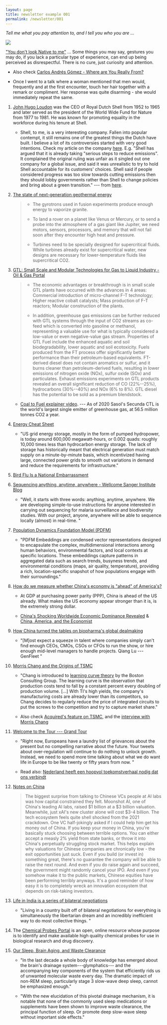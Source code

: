 ```yaml
---
layout: page
title: newsletter example 001
permalink: /newsletter/001
---
```


_Tell me what you pay attention to, and I tell you who you are ..._

<div class="img_row"> 
<img class="col three" src="{{ site.baseurl }}/img/dontlooknative.jpeg"/> 
</div> 

["You don't look Native to me"](https://www.lensculture.com/articles/maria-sturm-you-don-t-look-native-to-me) ... Some things you may say, gestures you may do, if you lack a particular type of experience, can end up being perceived as disrespectful. There is no cure, just curiosity and attention.

-   Also check [Carlos Andrés Gómez - Where are You Really From?](https://www.youtube.com/watch?v=701a3ZgT1EE)

-   Once I went to a talk where a woman mentioned that men would, frequently and at the first encounter, touch her hair together with a remark or compliment. Her response was quite disarming - she would immediately repeat the same.

1.  [John Hugo Loudon](https://en.wikipedia.org/wiki/John_Hugo_Loudon) was the CEO of Royal Dutch Shell from 1952 to 1965 and later served as the president of the World Wide Fund for Nature from 1977 to 1981. He was known for promoting equality in the workforce during his tenure at Shell.

    -   Shell, to me, is a very interesting company. Fallen into popular contempt, it still remains one of the greatest things the Dutch have built. I believe a lot of its controversies started with very good intentions. Check my article on the company [here](https://www.martinholub.com/2025/01/08/Shell.html). E.g. "Shell has argued that it is already taking "serious steps to reduce emissions". It complained the original ruling was unfair as it singled out one company for a global issue, and said it was unrealistic to try to hold Shell accountable for its customers' choices. Shell said if people considered progress was too slow towards cutting emissions then they should lobby governments rather than Shell to change policies and bring about a green transition." --- from [here](https://www.bbc.com/news/articles/cx240l9xq2yo).

2.  [The state of next-generation geothermal energy](https://www.elidourado.com/p/geothermal)

    > -   The gyrotrons used in fusion experiments produce enough energy to vaporize granite.
    >
    >
    > -   To land a rover on a planet like Venus or Mercury, or to send a probe into the atmosphere of a gas giant like Jupiter, we need motors, sensors, processors, and memory that will not fail soon after they encounter high heat and pressure.
    >
    >
    > -   Turbines need to be specially designed for supercritical fluids. While turbines already exist for supercritical water, new designs are necessary for lower-temperature fluids like supercritical CO2.

3.  [GTL: Small Scale and Modular Technologies for Gas to Liquid Industry - Oil & Gas Portal](https://duckduckgo.com/?t=ffab&q=GTL%3A+Small+Scale+and+Modular+Technologies+for+Gas+to+Liquid+Industry+-+Oil+%26+Gas+Portal+&ia=web)

    > -   The economic advantages or breakthrough is in small scale GTL plants have occurred with the advances in 4 areas: Commercial introduction of micro-channel F-T technology; Higher reactive cobalt catalysts; Mass production of F-T reactors; Modular construction of the plants.
    >
    >
    > -   In addition, greenhouse gas emissions can be further reduced with GTL systems through the input of CO2 streams as co-feed which is converted into gasoline or methanol, representing a valuable use for what is typically considered a low-value or even negative-value gas stream. Properties of GTL Fuel include the enhanced aquatic and soil biodegradability, lower aquatic and soil ecotoxicity. Fuels produced from the FT process offer significantly better performance than their petroleum-based equivalents. FT-derived diesel does not contain aromatics or sulfur, and it burns cleaner than petroleum-derived fuels, resulting in lower emissions of nitrogen oxide (NOx), sulfur oxide (SOx) and particulates. Exhaust emissions experiments on GTL products revealed an overall significant reduction of CO (22%--25%), hydrocarbons (30%--40%) and NOx (6% to 8%). GTL diesel has the potential to be sold as a premium blendstock.

    -   [Coal to Fuel explainer video](https://www.youtube.com/watch?v=pyRrWdo-FhM). --- As of 2020 Sasol's Secunda CTL is the world's largest single emitter of greenhouse gas, at 56.5 million tonnes CO2 a year.

4.  [Energy Cheat Sheet](https://www.construction-physics.com/p/energy-cheat-sheet)

    -   "US grid energy storage, mostly in the form of pumped hydropower, is today around 600,000 megawatt-hours, or 0.002 quads: roughly 10,000 times less than hydrocarbon energy storage. The lack of storage has historically meant that electrical generation must match supply on a minute-by-minute basis, which incentivized having large, connected power grids to smooth out variations in demand and reduce the requirements for infrastructure."

5.  [Bird Flu Is a National Embarrassment](https://www.theatlantic.com/health/archive/2025/01/bird-flu-embarrassing/681264/)

6.  [Sequencing anything, anytime, anywhere - Wellcome Sanger Institute Blog](https://sangerinstitute.blog/2022/11/09/sequencing-anything-anytime-anywhere/)

    -   "Well, it starts with three words: anything, anytime, anywhere. We are developing simple-to-use instructions for anyone interested in carrying out sequencing for malaria surveillance and biodiversity studies. With our project, anyone, anywhere will be able to sequence locally (almost) in real-time. "

7.  [Population Dynamics Foundation Model (PDFM)](https://github.com/google-research/population-dynamics)

    -   "PDFM Embeddings are condensed vector representations designed to encapsulate the complex, multidimensional interactions among human behaviors, environmental factors, and local contexts at specific locations. These embeddings capture patterns in aggregated data such as search trends, busyness trends, and environmental conditions (maps, air quality, temperature), providing a rich, location-specific snapshot of how populations engage with their surroundings."

8.  [How do we measure whether China's economy is "ahead" of America's?](https://www.noahpinion.blog/p/how-do-we-measure-whether-chinas)

    -   At GDP at purchasing power parity (PPP), China is ahead of the US already. What makes the US economy appear stronger than it is, is the extremely strong dollar.

    -   [China's Shocking Worldwide Economic Dominance Revealed](https://austrianchina.substack.com/p/chinas-shocking-worldwide-economic) & [China, America, and the Economist](https://www.unz.com/runz/china-america-and-the-economist/)

9.  [How China turned the tables on biopharma's global dealmaking](https://endpts.com/how-china-turned-the-table-on-biopharmas-global-dealmaking/)

    -   "[M]ost expect a squeeze in talent where companies simply can't find enough CEOs, CMOs, CSOs or CFOs to run the show, or hire enough mid-level managers to handle projects. Qiang Lu ---GenFleet "

10. [Morris Chang and the Origins of TSMC](https://www.construction-physics.com/p/morris-chang-and-the-origins-of-tsmc)

    -   "Chang is introduced to [learning curve theory](https://www.dau.edu/sites/default/files/Migrated/CopDocuments/B5%20Application%20of%20Learning%20Curve%20Theory%20Feb%2011.pdf) by the Boston Consulting Group. The learning curve is the observation that production costs tend to fall by a constant percent every doubling of production volume. [...] With TI's high yields, the company's manufacturing costs are already lower than its competitors, so Chang decides to regularly reduce the price of integrated circuits to put the screws to the competition and try to capture market share."

    -   Also check [Acquired's feature on TSMC](https://www.acquired.fm/episodes/tsmc-remastered), and the [interview with Morris Chang](https://www.acquired.fm/episodes/tsmc-founder-morris-chang)

11. [Welcome to the Tour --- Grand Tour](https://grandtoureurope.xyz/blog/welcome-to-the-tour)

    -   "Right now, Europeans have a laundry list of grievances about the present but no compelling narrative about the future. Your tweets about over-regulation will continue to do nothing to unlock growth. Instead, we need to spend more time talking about what we do want life in Europe to be like twenty or fifty years from now. "

    -   Read also: [Nederland heeft een hoopvol toekomstverhaal nodig dat ons verbindt](https://fd.nl/opinie/1535772/nederland-heeft-een-hoopvol-toekomstverhaal-nodig-dat-ons-verbindt)

12. [Notes on China](https://www.dwarkeshpatel.com/p/notes-on-china)

    > The biggest surprise from talking to Chinese VCs people at AI labs was how capital constrained they felt. Moonshot AI, one of China's leading AI labs, raised $1 billion at a $3 billion valuation. Meanwhile, just xAI's new cluster alone will cost $3-4 billion. The tech ecosystem feels quite shell shocked from the 2021 crackdown. One VC half-jokingly asked if I could help him get his money out of China. If you keep your money in China, you're basically stuck choosing between terrible options. You can either accept a measly 2% yield from state banks, or throw it into China's perpetually struggling stock market. This helps explain why valuations for Chinese companies are chronically low - the exit opportunities just suck. Even if you build (or invest in) something great, there's no guarantee the company will be able to raise the next round. And even if you do raise again and succeed, the government might randomly cancel your IPO. And even if you somehow make it to the public markets, Chinese equities have been performing terribly anyways. It's a good reminder of how easy it is to completely wreck an innovation ecosystem that depends on risk-taking investors.

13. [Life in India is a series of bilateral negotiations](https://www.strangeloopcanon.com/p/life-in-india-is-a-series-of-bilateral)

    -   "Living in a country built off of bilateral negotiations for everything is simultaneously the libertarian dream and an incredibly inefficient way to do most collective things. "

14. The [Chemical Probes Portal](https://en.wikipedia.org/wiki/Chemical_Probes_Portal) is an open, online resource whose purpose is to identify and make available high quality chemical probes for use in biological research and drug discovery.

15. [Our Sleep, Brain Aging, and Waste Clearance](https://erictopol.substack.com/p/our-sleep-brain-aging-and-waste-clearance)

    -   "In the last decade a whole body of knowledge has emerged about the brain's drainage system---glymphatics--- and the accompanying key components of the system that efficiently rids us of unwanted molecular waste every day. The dramatic impact of non-REM sleep, particularly stage 3 slow-wave deep sleep, cannot be emphasized enough."

    -   "With the new elucidation of this pivotal drainage mechanism, it is notable that none of the commonly used sleep medications or supplements have been shown to improve waste clearance, the principal function of sleep. Or promote deep slow-wave sleep without important side effects."